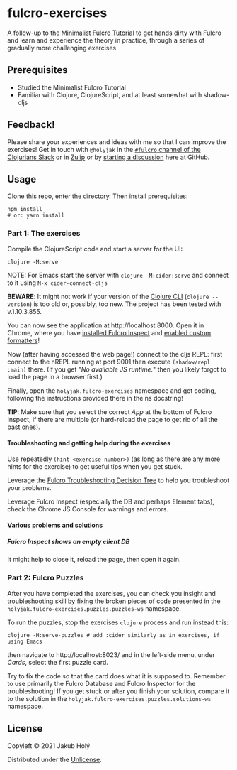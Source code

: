 # fulcro-exercises

A follow-up to the [Minimalist Fulcro Tutorial](https://fulcro-community.github.io/guides/tutorial-minimalist-fulcro/) to get hands dirty with Fulcro and learn and experience the theory in practice, through a series of gradually more challenging exercises.

## Prerequisites

* Studied the Minimalist Fulcro Tutorial
* Familiar with Clojure, ClojureScript, and at least somewhat with shadow-cljs

## Feedback!

Please share your experiences and ideas with me so that I can improve the exercises! Get in touch with `@holyjak` in the [`#fulcro` channel of the Clojurians Slack](https://app.slack.com/client/T03RZGPFR/C68M60S4F) or in [Zulip](https://clojurians.zulipchat.com/) or by [starting a discussion](https://github.com/fulcro-community/fulcro-exercises/discussions) here at GitHub.

## Usage

Clone this repo, enter the directory. Then install prerequisites:

    npm install 
    # or: yarn install

### Part 1: The exercises

Compile the ClojureScript code and start a server for the UI:

    clojure -M:serve 

NOTE: For Emacs start the server with `clojure -M:cider:serve` and connect to it using `M-x cider-connect-cljs`

**BEWARE**: It might not work if your version of the [Clojure CLI](https://clojure.org/guides/getting_started#_clojure_installer_and_cli_tools) (`clojure --version`) is too old or, possibly, too new. The project has been tested with v.1.10.3.855.

You can now see the application at http://localhost:8000. Open it in Chrome, where you have [installed Fulcro Inspect](https://book.fulcrologic.com/#_install_fulcro_inspect) and [enabled custom formatters](https://book.fulcrologic.com/#_configure_chrome_development_settings)!

Now (after having accessed the web page!) connect to the cljs REPL: first connect to the nREPL running at port 9001 then execute `(shadow/repl :main)` there. (If you get "_No available JS runtime._" then you likely forgot to load the page in a browser first.)

Finally, open the `holyjak.fulcro-exercises` namespace and get coding, following the instructions provided there in the ns docstring!

**TIP**: Make sure that you select the correct _App_ at the bottom of Fulcro Inspect, if there are multiple (or hard-reload the page to get rid of all the past ones).

#### Troubleshooting and getting help during the exercises

Use repeatedly `(hint <exercise number>)` (as long as there are any more hints for the exercise) to get useful tips when you get stuck.

Leverage the [Fulcro Troubleshooting Decision Tree](https://blog.jakubholy.net/2020/troubleshooting-fulcro/) to help you troubleshoot your problems.

Leverage Fulcro Inspect (especially the DB and perhaps Element tabs), check the Chrome JS Console for warnings and errors.

#### Various problems and solutions

##### Fulcro Inspect shows an empty client DB

It might help to close it, reload the page, then open it again.

### Part 2: Fulcro Puzzles

After you have completed the exercises, you can check you insight and troubleshooting skill by fixing the broken
pieces of code presented in the `holyjak.fulcro-exercises.puzzles.puzzles-ws` namespace.

To run the puzzles, stop the exercises `clojure` process and run instead this:

    clojure -M:serve-puzzles # add :cider similarly as in exercises, if using Emacs

then navigate to http://localhost:8023/ and in the left-side menu, under _Cards_, select the first puzzle card.

Try to fix the code so that the card does what it is supposed to. Remember to use primarily the Fulcro Database and Fulcro
Inspector for the troubleshooting! If you get stuck or after you finish your solution,
compare it to the solution in the `holyjak.fulcro-exercises.puzzles.solutions-ws` namespace.

## License

Copyleft © 2021 Jakub Holý

Distributed under the [Unlicense](https://unlicense.org/).
